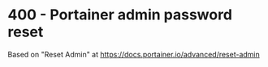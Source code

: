 # 400 - Portainer admin password reset

Based on "Reset Admin" at https://docs.portainer.io/advanced/reset-admin

